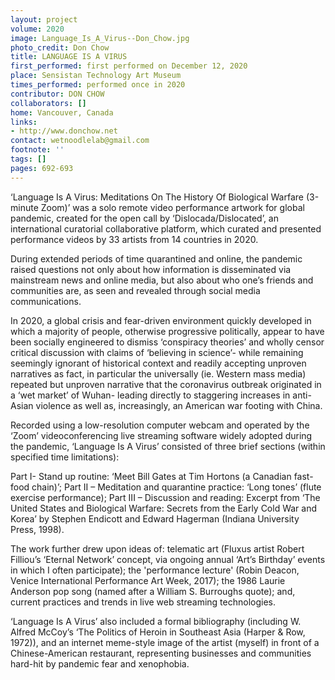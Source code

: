 ```yaml
---
layout: project
volume: 2020
image: Language_Is_A_Virus--Don_Chow.jpg
photo_credit: Don Chow
title: LANGUAGE IS A VIRUS
first_performed: first performed on December 12, 2020
place: Sensistan Technology Art Museum
times_performed: performed once in 2020
contributor: DON CHOW
collaborators: []
home: Vancouver, Canada
links:
- http://www.donchow.net
contact: wetnoodlelab@gmail.com
footnote: ''
tags: []
pages: 692-693
---
```




‘Language Is A Virus: Meditations On The History Of Biological Warfare (3-minute Zoom)’ was a solo remote video performance artwork for global pandemic, created for the open call by ‘Dislocada/Dislocated’, an international curatorial collaborative platform, which curated and presented performance videos by 33 artists from 14 countries in 2020.

During extended periods of time quarantined and online, the pandemic raised questions not only about how information is disseminated via mainstream news and online media, but also about who one’s friends and communities are, as seen and revealed through social media communications.

In 2020, a global crisis and fear-driven environment quickly developed in which a majority of people, otherwise progressive politically, appear to have been socially engineered to dismiss ‘conspiracy theories’ and wholly censor critical discussion with claims of ‘believing in science’- while remaining seemingly ignorant of historical context and readily accepting unproven narratives as fact, in particular the universally (ie. Western mass media) repeated but unproven narrative that the coronavirus outbreak originated in a ‘wet market’ of Wuhan- leading directly to staggering increases in anti-Asian violence as well as, increasingly, an American war footing with China.

Recorded using a low-resolution computer webcam and operated by the ‘Zoom’ videoconferencing live streaming software widely adopted during the pandemic, ‘Language Is A Virus’ consisted of three brief sections (within specified time limitations):

Part I- Stand up routine: ‘Meet Bill Gates at Tim Hortons (a Canadian fast-food chain)’;
Part II – Meditation and quarantine practice: ‘Long tones’ (flute exercise performance);
Part III – Discussion and reading: Excerpt from ‘The United States and Biological Warfare: Secrets from the Early Cold War and Korea’ by Stephen Endicott and Edward Hagerman (Indiana University Press, 1998).

The work further drew upon ideas of: telematic art (Fluxus artist Robert Filliou’s ‘Eternal Network’ concept, via ongoing annual ‘Art’s Birthday’ events in which I often participate); the 'performance lecture' (Robin Deacon, Venice International Performance Art Week, 2017); the 1986 Laurie Anderson pop song (named after a William S. Burroughs quote); and, current practices and trends in live web streaming technologies.

‘Language Is A Virus’ also included a formal bibliography (including W. Alfred McCoy’s ‘The Politics of Heroin in Southeast Asia (Harper & Row, 1972)), and an internet meme-style image of the artist (myself) in front of a Chinese-American restaurant, representing businesses and communities hard-hit by pandemic fear and xenophobia.
